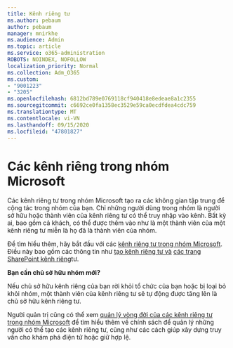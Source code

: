 ```yaml
---
title: Kênh riêng tư
ms.author: pebaum
author: pebaum
manager: mnirkhe
ms.audience: Admin
ms.topic: article
ms.service: o365-administration
ROBOTS: NOINDEX, NOFOLLOW
localization_priority: Normal
ms.collection: Adm_O365
ms.custom:
- "9001223"
- "3205"
ms.openlocfilehash: 6812bd789e0769118cf940418e8edeae8a1c2355
ms.sourcegitcommit: c6692ce0fa1358ec3529e59ca0ecdfdea4cdc759
ms.translationtype: MT
ms.contentlocale: vi-VN
ms.lasthandoff: 09/15/2020
ms.locfileid: "47801827"
---
```

# <a name="private-channels-in-microsoft-teams"></a>Các kênh riêng trong nhóm Microsoft

Các kênh riêng tư trong nhóm Microsoft tạo ra các không gian tập trung để cộng tác trong nhóm của bạn. Chỉ những người dùng trong nhóm là người sở hữu hoặc thành viên của kênh riêng tư có thể truy nhập vào kênh. Bất kỳ ai, bao gồm cả khách, có thể được thêm vào như là một thành viên của một kênh riêng tư miễn là họ đã là thành viên của nhóm.

Để tìm hiểu thêm, hãy bắt đầu với các [kênh riêng tư trong nhóm Microsoft](https://docs.microsoft.com/MicrosoftTeams/private-channels). Điều này bao gồm các thông tin như [tạo kênh riêng tư và](https://docs.microsoft.com/MicrosoftTeams/private-channels#private-channel-creation-and-membership) [các trang SharePoint kênh riêng](https://docs.microsoft.com/MicrosoftTeams/private-channels#private-channel-sharepoint-sites)tư.

**Bạn cần chủ sở hữu nhóm mới?**

Nếu chủ sở hữu kênh riêng của bạn rời khỏi tổ chức của bạn hoặc bị loại bỏ khỏi nhóm, một thành viên của kênh riêng tư sẽ tự động được tăng lên là chủ sở hữu kênh riêng tư.

Người quản trị cũng có thể xem [quản lý vòng đời của các kênh riêng tư trong nhóm Microsoft](https://docs.microsoft.com/MicrosoftTeams/private-channels-life-cycle-management) để tìm hiểu thêm về chính sách để quản lý những người có thể tạo các kênh riêng tư, cũng như các cách giúp xây dựng truy vấn cho khám phá điện tử hoặc giữ hợp lệ.
